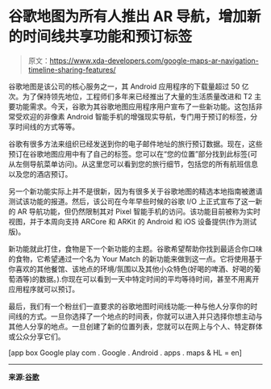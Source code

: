 # 谷歌地图为所有人推出 AR 导航，增加新的时间线共享功能和预订标签

> 原文：<https://www.xda-developers.com/google-maps-ar-navigation-timeline-sharing-features/>

谷歌地图是该公司的核心服务之一，其 Android 应用程序的下载量超过 50 亿次。为了保持领先地位，工程师们多年来已经推出了大量的生活质量改进和 T2 主要功能需求。今天，谷歌为其谷歌地图应用程序用户宣布了一些新功能。这包括非常受欢迎的非像素 Android 智能手机的增强现实导航，专门用于预订的标签，分享时间线的方式等等。

谷歌有很多方法来组织已经发送到你的电子邮件地址的旅行预订数据。现在，这些预订在谷歌地图应用中有了自己的标签。您可以在“您的位置”部分找到此标签(可从左侧导航菜单访问)。从这里您可以看到您的旅行细节，包括您的所有航班信息以及您的酒店预订。

另一个新功能实际上并不是很新，因为有很多关于谷歌地图的精选本地指南被邀请测试该功能的报道。然后，该公司在今年早些时候的谷歌 I/O 上正式宣布了这一新的 AR 导航功能，但仍然限制其对 Pixel 智能手机的访问。该功能目前被称为实时视图，并于本周向支持 ARCore 和 ARKit 的 Android 和 iOS 设备提供(作为测试版)。

新功能就此打住，食物是下一个新功能的主题。谷歌希望帮助你找到最适合你口味的食物，它希望通过一个名为 Your Match 的新功能来做到这一点。它将使用基于你喜欢的其他餐馆、该地点的环境/氛围以及其他小众特色(好喝的啤酒、好喝的葡萄酒等)的数据。).你现在可以看到一天中特定时间的平均等待时间，甚至不用离开应用程序就可以预订。

最后，我们有一个粉丝们一直要求的谷歌地图时间线功能:一种与他人分享你的时间线的方式。一旦你选择了一个地点的时间表，你就可以进入并只选择你想主动与其他人分享的地点。一旦创建了新的位置列表，您就可以在网上与个人、特定群体或公众分享它们。

[app box Google play com . Google . Android . apps . maps & HL = en]

* * *

**来源:[谷歌](https://www.blog.google/products/maps/take-your-next-destination-google-maps/)**